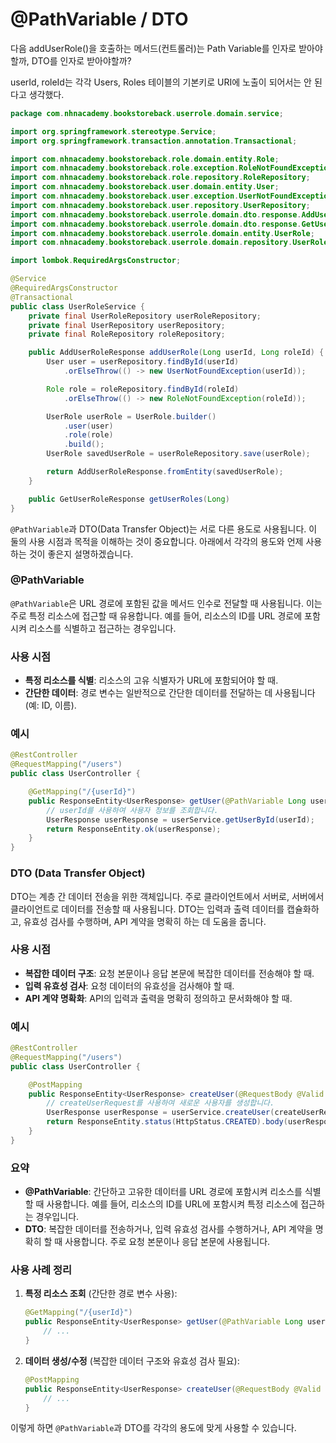 # @PathVariable / DTO

다음 addUserRole()을 호출하는 메서드(컨트롤러)는 Path Variable를 인자로 받아야할까, DTO를 인자로 받아야할까?

userId, roleId는 각각 Users, Roles 테이블의 기본키로 URI에 노출이 되어서는 안 된다고 생각했다.

```java
package com.nhnacademy.bookstoreback.userrole.domain.service;

import org.springframework.stereotype.Service;
import org.springframework.transaction.annotation.Transactional;

import com.nhnacademy.bookstoreback.role.domain.entity.Role;
import com.nhnacademy.bookstoreback.role.exception.RoleNotFoundException;
import com.nhnacademy.bookstoreback.role.repository.RoleRepository;
import com.nhnacademy.bookstoreback.user.domain.entity.User;
import com.nhnacademy.bookstoreback.user.exception.UserNotFoundException;
import com.nhnacademy.bookstoreback.user.repository.UserRepository;
import com.nhnacademy.bookstoreback.userrole.domain.dto.response.AddUserRoleResponse;
import com.nhnacademy.bookstoreback.userrole.domain.dto.response.GetUserRoleResponse;
import com.nhnacademy.bookstoreback.userrole.domain.entity.UserRole;
import com.nhnacademy.bookstoreback.userrole.domain.repository.UserRoleRepository;

import lombok.RequiredArgsConstructor;

@Service
@RequiredArgsConstructor
@Transactional
public class UserRoleService {
	private final UserRoleRepository userRoleRepository;
	private final UserRepository userRepository;
	private final RoleRepository roleRepository;

	public AddUserRoleResponse addUserRole(Long userId, Long roleId) {
		User user = userRepository.findById(userId)
			.orElseThrow(() -> new UserNotFoundException(userId));

		Role role = roleRepository.findById(roleId)
			.orElseThrow(() -> new RoleNotFoundException(roleId));

		UserRole userRole = UserRole.builder()
			.user(user)
			.role(role)
			.build();
		UserRole savedUserRole = userRoleRepository.save(userRole);

		return AddUserRoleResponse.fromEntity(savedUserRole);
	}

	public GetUserRoleResponse getUserRoles(Long)
}

```

`@PathVariable`과 DTO(Data Transfer Object)는 서로 다른 용도로 사용됩니다. 이 둘의 사용 시점과 목적을 이해하는 것이 중요합니다. 아래에서 각각의 용도와 언제 사용하는 것이 좋은지 설명하겠습니다.

### @PathVariable

`@PathVariable`은 URL 경로에 포함된 값을 메서드 인수로 전달할 때 사용됩니다. 이는 주로 특정 리소스에 접근할 때 유용합니다. 예를 들어, 리소스의 ID를 URL 경로에 포함시켜 리소스를 식별하고 접근하는 경우입니다.

### 사용 시점

- **특정 리소스를 식별**: 리소스의 고유 식별자가 URL에 포함되어야 할 때.
- **간단한 데이터**: 경로 변수는 일반적으로 간단한 데이터를 전달하는 데 사용됩니다 (예: ID, 이름).

### 예시

```java
@RestController
@RequestMapping("/users")
public class UserController {

    @GetMapping("/{userId}")
    public ResponseEntity<UserResponse> getUser(@PathVariable Long userId) {
        // userId를 사용하여 사용자 정보를 조회합니다.
        UserResponse userResponse = userService.getUserById(userId);
        return ResponseEntity.ok(userResponse);
    }
}

```

### DTO (Data Transfer Object)

DTO는 계층 간 데이터 전송을 위한 객체입니다. 주로 클라이언트에서 서버로, 서버에서 클라이언트로 데이터를 전송할 때 사용됩니다. DTO는 입력과 출력 데이터를 캡슐화하고, 유효성 검사를 수행하며, API 계약을 명확히 하는 데 도움을 줍니다.

### 사용 시점

- **복잡한 데이터 구조**: 요청 본문이나 응답 본문에 복잡한 데이터를 전송해야 할 때.
- **입력 유효성 검사**: 요청 데이터의 유효성을 검사해야 할 때.
- **API 계약 명확화**: API의 입력과 출력을 명확히 정의하고 문서화해야 할 때.

### 예시

```java
@RestController
@RequestMapping("/users")
public class UserController {

    @PostMapping
    public ResponseEntity<UserResponse> createUser(@RequestBody @Valid CreateUserRequest createUserRequest) {
        // createUserRequest를 사용하여 새로운 사용자를 생성합니다.
        UserResponse userResponse = userService.createUser(createUserRequest);
        return ResponseEntity.status(HttpStatus.CREATED).body(userResponse);
    }
}

```

### 요약

- **@PathVariable**: 간단하고 고유한 데이터를 URL 경로에 포함시켜 리소스를 식별할 때 사용합니다. 예를 들어, 리소스의 ID를 URL에 포함시켜 특정 리소스에 접근하는 경우입니다.
- **DTO**: 복잡한 데이터를 전송하거나, 입력 유효성 검사를 수행하거나, API 계약을 명확히 할 때 사용합니다. 주로 요청 본문이나 응답 본문에 사용됩니다.

### 사용 사례 정리

1. **특정 리소스 조회** (간단한 경로 변수 사용):

    ```java
    @GetMapping("/{userId}")
    public ResponseEntity<UserResponse> getUser(@PathVariable Long userId) {
        // ...
    }
    
    ```

2. **데이터 생성/수정** (복잡한 데이터 구조와 유효성 검사 필요):

    ```java
    @PostMapping
    public ResponseEntity<UserResponse> createUser(@RequestBody @Valid CreateUserRequest createUserRequest) {
        // ...
    }
    
    ```


이렇게 하면 `@PathVariable`과 DTO를 각각의 용도에 맞게 사용할 수 있습니다.